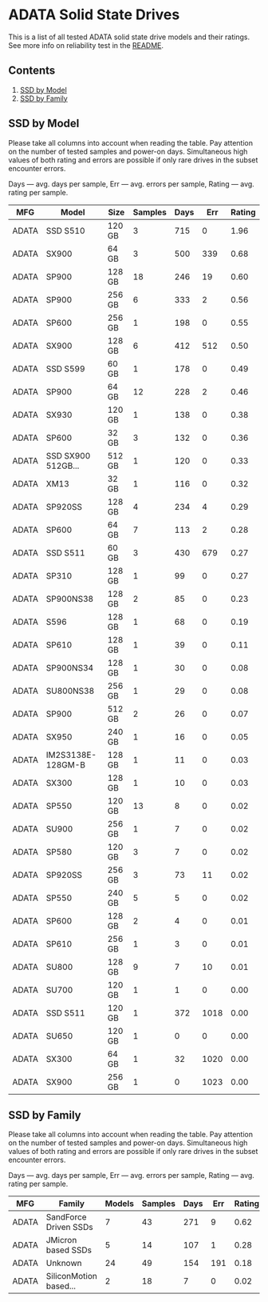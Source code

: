 ADATA Solid State Drives
========================

This is a list of all tested ADATA solid state drive models and their ratings. See
more info on reliability test in the [README](https://github.com/linuxhw/SMART).

Contents
--------

1. [ SSD by Model  ](#ssd-by-model)
2. [ SSD by Family ](#ssd-by-family)

SSD by Model
------------

Please take all columns into account when reading the table. Pay attention on the
number of tested samples and power-on days. Simultaneous high values of both rating
and errors are possible if only rare drives in the subset encounter errors.

Days   — avg. days per sample,
Err    — avg. errors per sample,
Rating — avg. rating per sample.

| MFG       | Model              | Size   | Samples | Days  | Err   | Rating |
|-----------|--------------------|--------|---------|-------|-------|--------|
| ADATA     | SSD S510           | 120 GB | 3       | 715   | 0     | 1.96   |
| ADATA     | SX900              | 64 GB  | 3       | 500   | 339   | 0.68   |
| ADATA     | SP900              | 128 GB | 18      | 246   | 19    | 0.60   |
| ADATA     | SP900              | 256 GB | 6       | 333   | 2     | 0.56   |
| ADATA     | SP600              | 256 GB | 1       | 198   | 0     | 0.55   |
| ADATA     | SX900              | 128 GB | 6       | 412   | 512   | 0.50   |
| ADATA     | SSD S599           | 60 GB  | 1       | 178   | 0     | 0.49   |
| ADATA     | SP900              | 64 GB  | 12      | 228   | 2     | 0.46   |
| ADATA     | SX930              | 120 GB | 1       | 138   | 0     | 0.38   |
| ADATA     | SP600              | 32 GB  | 3       | 132   | 0     | 0.36   |
| ADATA     | SSD SX900 512GB... | 512 GB | 1       | 120   | 0     | 0.33   |
| ADATA     | XM13               | 32 GB  | 1       | 116   | 0     | 0.32   |
| ADATA     | SP920SS            | 128 GB | 4       | 234   | 4     | 0.29   |
| ADATA     | SP600              | 64 GB  | 7       | 113   | 2     | 0.28   |
| ADATA     | SSD S511           | 60 GB  | 3       | 430   | 679   | 0.27   |
| ADATA     | SP310              | 128 GB | 1       | 99    | 0     | 0.27   |
| ADATA     | SP900NS38          | 128 GB | 2       | 85    | 0     | 0.23   |
| ADATA     | S596               | 128 GB | 1       | 68    | 0     | 0.19   |
| ADATA     | SP610              | 128 GB | 1       | 39    | 0     | 0.11   |
| ADATA     | SP900NS34          | 128 GB | 1       | 30    | 0     | 0.08   |
| ADATA     | SU800NS38          | 256 GB | 1       | 29    | 0     | 0.08   |
| ADATA     | SP900              | 512 GB | 2       | 26    | 0     | 0.07   |
| ADATA     | SX950              | 240 GB | 1       | 16    | 0     | 0.05   |
| ADATA     | IM2S3138E-128GM-B  | 128 GB | 1       | 11    | 0     | 0.03   |
| ADATA     | SX300              | 128 GB | 1       | 10    | 0     | 0.03   |
| ADATA     | SP550              | 120 GB | 13      | 8     | 0     | 0.02   |
| ADATA     | SU900              | 256 GB | 1       | 7     | 0     | 0.02   |
| ADATA     | SP580              | 120 GB | 3       | 7     | 0     | 0.02   |
| ADATA     | SP920SS            | 256 GB | 3       | 73    | 11    | 0.02   |
| ADATA     | SP550              | 240 GB | 5       | 5     | 0     | 0.02   |
| ADATA     | SP600              | 128 GB | 2       | 4     | 0     | 0.01   |
| ADATA     | SP610              | 256 GB | 1       | 3     | 0     | 0.01   |
| ADATA     | SU800              | 128 GB | 9       | 7     | 10    | 0.01   |
| ADATA     | SU700              | 120 GB | 1       | 1     | 0     | 0.00   |
| ADATA     | SSD S511           | 120 GB | 1       | 372   | 1018  | 0.00   |
| ADATA     | SU650              | 120 GB | 1       | 0     | 0     | 0.00   |
| ADATA     | SX300              | 64 GB  | 1       | 32    | 1020  | 0.00   |
| ADATA     | SX900              | 256 GB | 1       | 0     | 1023  | 0.00   |

SSD by Family
-------------

Please take all columns into account when reading the table. Pay attention on the
number of tested samples and power-on days. Simultaneous high values of both rating
and errors are possible if only rare drives in the subset encounter errors.

Days   — avg. days per sample,
Err    — avg. errors per sample,
Rating — avg. rating per sample.

| MFG       | Family                 | Models | Samples | Days  | Err   | Rating |
|-----------|------------------------|--------|---------|-------|-------|--------|
| ADATA     | SandForce Driven SSDs  | 7      | 43      | 271   | 9     | 0.62   |
| ADATA     | JMicron based SSDs     | 5      | 14      | 107   | 1     | 0.28   |
| ADATA     | Unknown                | 24     | 49      | 154   | 191   | 0.18   |
| ADATA     | SiliconMotion based... | 2      | 18      | 7     | 0     | 0.02   |
